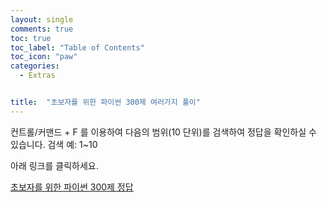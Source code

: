 ```yaml
---
layout: single
comments: true
toc: true
toc_label: "Table of Contents"
toc_icon: "paw"
categories:
  - Extras


title:  "초보자를 위한 파이썬 300제 여러가지 풀이"
---
```




컨트롤/커맨드 + F 를 이용하여 다음의 범위(10 단위)를 검색하여 정답을 확인하실 수 있습니다. 검색 예: 1~10   

아래 링크를 클릭하세요.    

[초보자를 위한 파이썬 300제 정답](https://github.com/HakeoungLee/Python-Study/blob/default/%EC%B4%88%EB%B3%B4%EC%9E%90%EB%A5%BC_%EC%9C%84%ED%95%9C_%ED%8C%8C%EC%9D%B4%EC%8D%AC_300%EC%A0%9C_%ED%92%80%EC%9D%B4_(1_300%EB%B2%88).ipynb)
